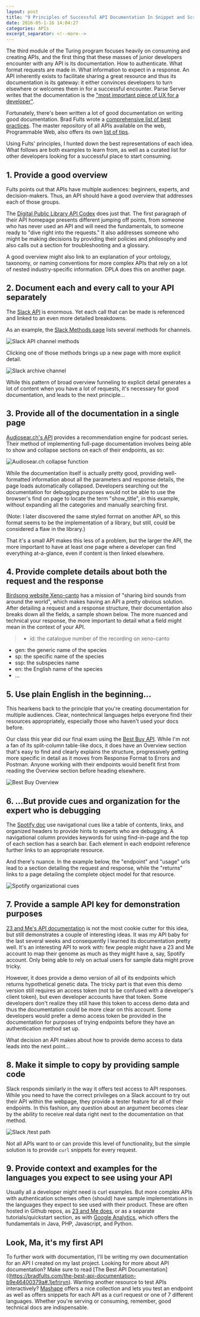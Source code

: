```yaml
---
layout: post
title: "9 Principles of Successful API Documentation In Snippet and Screenshot"
date: 2016-05-1-16 14:04:27
categories: APIs
excerpt_separator: <!--more-->
---
```


The third module of the Turing program focuses heavily on consuming and creating APIs, and the first thing that these masses of junior developers encounter with any API is its documentation. How to authenticate. What format requests are made in. What information to expect in a response. An API inherently exists to facilitate sharing a great resource and thus its documentation is its gateway: it either convinces developers to turn elsewhere or welcomes them in for a successful encounter. Parse Server writes that the documentation is the ["most important piece of UX for a developer"](http://blog.parse.com/learn/engineering/designing-great-api-docs/).

<!--more-->

Fortunately, there's been written a lot of good documentation on writing good documentation. Brad Fults wrote a [comprehensive list of best practices](https://bradfults.com/the-best-api-documentation-b9e46400379a#.1jefriryn). The master repository of all APIs available on the web, Programmable Web, also offers its own [list of tips](http://www.programmableweb.com/news/web-api-documentation-best-practices/2010/08/12).

Using Fults' principles, I hunted down the best representations of each idea. What follows are both examples to learn from, as well as a curated list for other developers looking for a successful place to start consuming.

## 1. Provide a good overview
Fults points out that APIs have multiple audiences: beginners, experts, and decision-makers. Thus, an API should have a good overview that addresses each of those groups.

The [Digital Public Library API Codex](http://dp.la/info/developers/codex/) does just that.
The first paragraph of their API homepage presents different jumping off points, from someone who has never used an API and will need the fundamentals, to someone ready to "dive right into the requests." It also addresses someone who might be making decisions by providing their policies and philosophy and also calls out a section for troubleshooting and a glossary.

A good overview might also link to an explanation of your ontology, taxonomy, or naming conventions for more complex APIs that rely on a lot of nested industry-specific information. DPLA does this on another page.

## 2. Document each and every call to your API separately
The [Slack API](https://api.slack.com/methods
) is enormous. Yet each call that can be made is referenced and linked to an even more detailed breakdowns.

As an example, the [Slack Methods page](https://api.slack.com/methods) lists several methods for channels.

![Slack API channel methods](/assets/apis/slack_channels.png)

Clicking one of those methods brings up a new page with more explicit detail.

![Slack archive channel](/assets/apis/slack_channels_archive.png)

While this pattern of broad overview funneling to explicit detail generates a lot of content when you have a lot of requests, it's necessary for good documentation, and leads to the next principle...

## 3. Provide all of the documentation in a single page
[Audiosear.ch's API](https://www.audiosear.ch/developer/) provides a recommendation engine for podcast series. Their method of implementing full-page documentation involves being able to show and collapse sections on each of their endpoints, as so:

![Audiosear.ch collapse function](/assets/apis/audiosearch_collapse.png)

While the documentation itself is actually pretty good, providing well-formatted information about all the parameters and response details, the page loads automatically collapsed. Developers searching out the documentation for debugging purposes would not be able to use the browser's find on page to locate the term "show_title", in this example, without expanding all the categories and manually searching first.

(Note: I later discovered the same styled format on another API, so this format seems to be the implementation of a library, but still, could be considered a flaw in the library.)

That it's a small API makes this less of a problem, but the larger the API, the more important to have at least one page where a developer can find everything at-a-glance, even if content is then linked elsewhere.

## 4. Provide complete details about both the request and the response
[Birdsong website Xeno-canto](http://www.xeno-canto.org/article/153) has a mission of "sharing bird sounds from around the world", which makes having an API a pretty obvious solution. After detailing a request and a response structure, their documentation also breaks down all the fields, a sample shown below. The more nuanced and technical your response, the more important to detail what a field might mean in the context of your API.

> * id: the catalogue number of the recording on xeno-canto
* gen: the generic name of the species
* sp: the specific name of the species
* ssp: the subspecies name
* en: the English name of the species
* ...

## 5. Use plain English in the beginning...
This hearkens back to the principle that you're creating documentation for multiple audiences. Clear, nontechnical languages helps everyone find their resources appropriately, especially those who haven't used your docs before.

Our class this year did our final exam using the [Best Buy API](http://bestbuyapis.github.io/api-documentation/?shell#overview). While I'm not a fan of its split-column table-like docs, it does have an Overview section that's easy to find and clearly explains the structure, progressively getting more specific in detail as it moves from Response Format to Errors and Postman. Anyone working with their endpoints would benefit first from reading the Overview section before heading elsewhere.

![Best Buy Overview](/assets/apis/best_buy_overview.png)

## 6. ...But provide cues and organization for the expert who is debugging
The [Spotify doc](https://developer.spotify.com/web-api/endpoint-reference/
) use navigational cues like a table of contents, links, and organized headers to provide hints to experts who are debugging. A navigational column provides keywords for using find-in-page and the top of each section has a search bar. Each element in each endpoint reference further links to an appropriate resource.

And there's nuance. In the example below, the "endpoint" and "usage" urls lead to a section detailing the request and response, while the "returns" links to a page detailing the complete object model for that resource.

![Spotify organizational cues](/assets/apis/spotify.png)

## 7. Provide a sample API key for demonstration purposes
[23 and Me's API documentation](https://api.23andme.com/docs/reference/
) is not the most cookie cutter for this idea, but still demonstrates a couple of interesting ideas. It was my API baby for the last several weeks and consequently I learned its documentation pretty well. It's an interesting API to work with: few people might have a 23 and Me account to map their genome as much as they might have a, say, Spotify account. Only being able to rely on actual users for sample data might prove tricky.

However, it does provide a demo version of all of its endpoints which returns hypothetical genetic data. The tricky part is that even this demo version still requires an access token (not to be confused with a developer's client token), but even developer accounts have that token. Some developers don't realize they still have this token to access demo data and thus the documentation could be more clear on this account. Some developers would prefer a demo access token be provided in the documentation for purposes of trying endpoints before they have an authentication method set up.

What decision an API makes about how to provide demo access to data leads into the next point...

## 8. Make it simple to copy by providing sample code
Slack responds similarly in the way it offers test access to API responses. While you need to have the correct privileges on a Slack account to try out their API within the webpage, they provide a tester feature for all of their endpoints. In this fashion, any question about an argument becomes clear by the ability to receive real data right next to the documentation on that method.

![Slack /test path](/assets/apis/slack_demo.png)

Not all APIs want to or can provide this level of functionality, but the simple solution is to provide `curl` snippets for every request.

## 9. Provide context and examples for the languages you expect to see using your API

Usually all a developer might need is curl examples. But more complex APIs with authentication schemes often (should) have sample implementations in the languages they expect to see used with their product. These are often hosted in Github repos, as [23 and Me does](https://github.com/23andMe/), or as a separate tutorials/quickstart section, as with [Google Analytics](https://developers.google.com/analytics/devguides/config/mgmt/v3/), which offers the fundamentals in Java, PHP, Javascript, and Python.

## Look, Ma, it's my first API

To further work with documentation, I'll be writing my own documentation for an API I created on my last project. Looking for more about API documentation? Make sure to read [The Best API Documentation]((https://bradfults.com/the-best-api-documentation-b9e46400379a#.1jefriryn). Wanting another resource to test APIs interactively? [Mashape](https://market.mashape.com/explore) offers a nice collection and lets you test an endpoint as well as offers snippets for each API as a curl request or one of 7 different languages. Whether you're serving or consuming, remember, good technical docs are indispensable.
